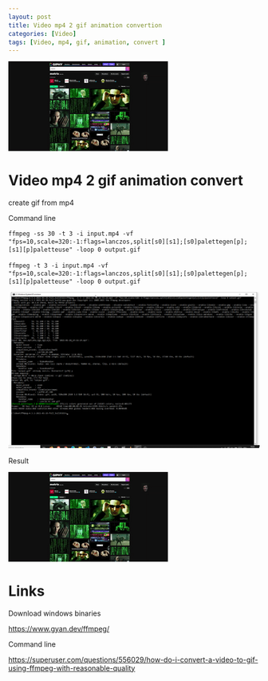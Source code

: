 ```yaml
---
layout: post
title: Video mp4 2 gif animation convertion 
categories: [Video]
tags: [Video, mp4, gif, animation, convert ]
--- 
```

![](/pic/2021-01-28_14-55-24-output.gif)
# Video mp4 2 gif animation convert

create gif from mp4 

Command line 

    ffmpeg -ss 30 -t 3 -i input.mp4 -vf "fps=10,scale=320:-1:flags=lanczos,split[s0][s1];[s0]palettegen[p];[s1][p]paletteuse" -loop 0 output.gif

    ffmpeg -t 3 -i input.mp4 -vf "fps=10,scale=320:-1:flags=lanczos,split[s0][s1];[s0]palettegen[p];[s1][p]paletteuse" -loop 0 output.gif

![](/pic/2021-01-28-15-25-25.png)

Result 

![](/pic/2021-01-28_14-55-24-output.gif)

# Links 
Download windows  binaries 

<https://www.gyan.dev/ffmpeg/>

Command line 

<https://superuser.com/questions/556029/how-do-i-convert-a-video-to-gif-using-ffmpeg-with-reasonable-quality>
